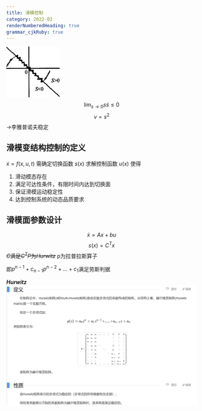 ```yaml
---
title: 滑模控制
category: 2022-03
renderNumberedHeading: true
grammar_cjkRuby: true
---
```



![滑模控制](./images/1646285742221.png)
$$\lim_{s\to0}s\dot{s}\leq0$$
$$v=s^2$$
$\to$李雅普诺夫稳定

## 滑模变结构控制的定义
$\dot{x}=f(x,u,t)$
需确定切换函数
$s(x)$
求解控制函数
$u(x)$
使得
1. 滑动模态存在
2. 满足可达性条件，有限时间内达到切换面
3. 保证滑模运动稳定性
4. 达到控制系统的动态品质要求

## 滑模面参数设计
$$\dot{x}=Ax+bu$$
$$s(x)=C^Tx$$
~~$C$满足$C^TP$为*Hurwitz*~~
p为拉普拉斯算子

即$p^{n-1}+c_{n-1}p^{n-2}+...+c_1$满足劳斯判据

***Hurwitz***
![enter description here =600x](./images/1646288411405.png)


